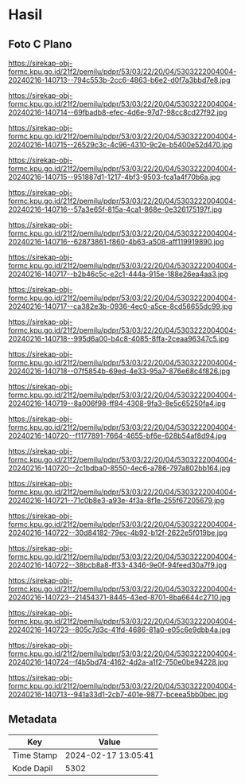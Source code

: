 # Hasil

## Foto C Plano

https://sirekap-obj-formc.kpu.go.id/21f2/pemilu/pdpr/53/03/22/20/04/5303222004004-20240216-140713--794c553b-2cc6-4863-b6e2-d0f7a3bbd7e8.jpg

https://sirekap-obj-formc.kpu.go.id/21f2/pemilu/pdpr/53/03/22/20/04/5303222004004-20240216-140714--69fbadb8-efec-4d6e-97d7-98cc8cd27f92.jpg

https://sirekap-obj-formc.kpu.go.id/21f2/pemilu/pdpr/53/03/22/20/04/5303222004004-20240216-140715--26529c3c-4c96-4310-9c2e-b5400e52d470.jpg

https://sirekap-obj-formc.kpu.go.id/21f2/pemilu/pdpr/53/03/22/20/04/5303222004004-20240216-140715--951887d1-1217-4bf3-9503-fca1a4f70b6a.jpg

https://sirekap-obj-formc.kpu.go.id/21f2/pemilu/pdpr/53/03/22/20/04/5303222004004-20240216-140716--57a3e65f-815a-4ca1-868e-0e326175197f.jpg

https://sirekap-obj-formc.kpu.go.id/21f2/pemilu/pdpr/53/03/22/20/04/5303222004004-20240216-140716--62873861-f860-4b63-a508-aff119919890.jpg

https://sirekap-obj-formc.kpu.go.id/21f2/pemilu/pdpr/53/03/22/20/04/5303222004004-20240216-140717--b2b46c5c-e2c1-444a-915e-188e26ea4aa3.jpg

https://sirekap-obj-formc.kpu.go.id/21f2/pemilu/pdpr/53/03/22/20/04/5303222004004-20240216-140717--ca382e3b-0936-4ec0-a5ce-8cd56655dc99.jpg

https://sirekap-obj-formc.kpu.go.id/21f2/pemilu/pdpr/53/03/22/20/04/5303222004004-20240216-140718--995d6a00-b4c8-4085-8ffa-2ceaa96347c5.jpg

https://sirekap-obj-formc.kpu.go.id/21f2/pemilu/pdpr/53/03/22/20/04/5303222004004-20240216-140718--07f5854b-69ed-4e33-95a7-876e68c4f826.jpg

https://sirekap-obj-formc.kpu.go.id/21f2/pemilu/pdpr/53/03/22/20/04/5303222004004-20240216-140719--8a006f98-ff84-4308-9fa3-8e5c65250fa4.jpg

https://sirekap-obj-formc.kpu.go.id/21f2/pemilu/pdpr/53/03/22/20/04/5303222004004-20240216-140720--f1177891-7664-4655-bf6e-628b54af8d94.jpg

https://sirekap-obj-formc.kpu.go.id/21f2/pemilu/pdpr/53/03/22/20/04/5303222004004-20240216-140720--2c1bdba0-8550-4ec6-a786-797a802bb164.jpg

https://sirekap-obj-formc.kpu.go.id/21f2/pemilu/pdpr/53/03/22/20/04/5303222004004-20240216-140721--71c0b8e3-a93e-4f3a-8f1e-255f67205679.jpg

https://sirekap-obj-formc.kpu.go.id/21f2/pemilu/pdpr/53/03/22/20/04/5303222004004-20240216-140722--30d84182-79ec-4b92-b12f-2622e5f019be.jpg

https://sirekap-obj-formc.kpu.go.id/21f2/pemilu/pdpr/53/03/22/20/04/5303222004004-20240216-140722--38bcb8a8-ff33-4346-9e0f-94feed30a7f9.jpg

https://sirekap-obj-formc.kpu.go.id/21f2/pemilu/pdpr/53/03/22/20/04/5303222004004-20240216-140723--21454371-8445-43ed-8701-8ba6644c2710.jpg

https://sirekap-obj-formc.kpu.go.id/21f2/pemilu/pdpr/53/03/22/20/04/5303222004004-20240216-140723--805c7d3c-41fd-4686-81a0-e05c6e9dbb4a.jpg

https://sirekap-obj-formc.kpu.go.id/21f2/pemilu/pdpr/53/03/22/20/04/5303222004004-20240216-140724--f4b5bd74-4162-4d2a-a1f2-750e0be94228.jpg

https://sirekap-obj-formc.kpu.go.id/21f2/pemilu/pdpr/53/03/22/20/04/5303222004004-20240216-140713--941a33d1-2cb7-401e-9877-bceea5bb0bec.jpg


## Metadata

| Key        | Value               |
| ---------- | ------------------- |
| Time Stamp | 2024-02-17 13:05:41 |
| Kode Dapil | 5302                |



